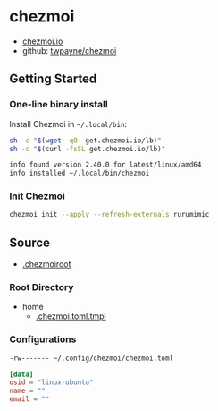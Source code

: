 # chezmoi

- [chezmoi.io](https://www.chezmoi.io/)
- github: [twpayne/chezmoi](https://github.com/twpayne/chezmoi)

## Getting Started

### One-line binary install

Install Chezmoi in `~/.local/bin`:

```bash
sh -c "$(wget -qO- get.chezmoi.io/lb)"
sh -c "$(curl -fsSL get.chezmoi.io/lb)"

info found version 2.40.0 for latest/linux/amd64
info installed ~/.local/bin/chezmoi
```

### Init Chezmoi

```bash
chezmoi init --apply --refresh-externals rurumimic
```

## Source

- [.chezmoiroot](../.chezmoiroot)

### Root Directory

- home
  - [.chezmoi.toml.tmpl](../home/.chezmoi.toml.tmpl)

### Configurations

```bash
-rw------- ~/.config/chezmoi/chezmoi.toml
```

```toml
[data]
osid = "linux-ubuntu"
name = ""
email = ""
```
